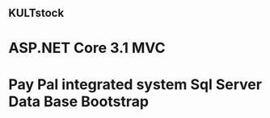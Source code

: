 <h2>KULTstock<h2>
<h1>ASP.NET Core 3.1 MVC<h1>
  <a>Pay Pal integrated system</a>
  <a>Sql Server Data Base</a>
  <a>Bootstrap</a>
